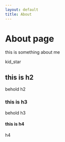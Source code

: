 ```yaml
---
layout: default
title: About
---
```


# About page

this is something about me

<span class="material-symbols-outlined"> kid_star </span>

## this is h2

behold h2



### this is h3

behold h3



#### this is h4

h4
